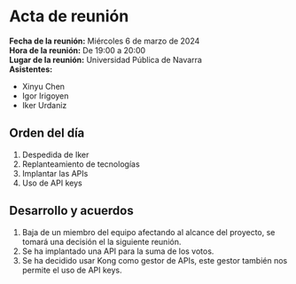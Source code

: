 # Acta de reunión
**Fecha de la reunión:** Miércoles 6 de marzo de 2024  
**Hora de la reunión:** De 19:00 a 20:00  
**Lugar de la reunión:** Universidad Pública de Navarra  
**Asistentes:**
- Xinyu Chen
- Igor Irigoyen
- Iker Urdaniz
## Orden del día
1. Despedida de Iker
2. Replanteamiento de tecnologías
3. Implantar las APIs
4. Uso de API keys


## Desarrollo y acuerdos
1. Baja de un miembro del equipo afectando al alcance del proyecto, se tomará una decisión el la siguiente reunión.
2. Se ha implantado una API para la suma de los votos.
3. Se ha decidido usar Kong como gestor de APIs, este gestor también nos permite el uso de API keys. 


